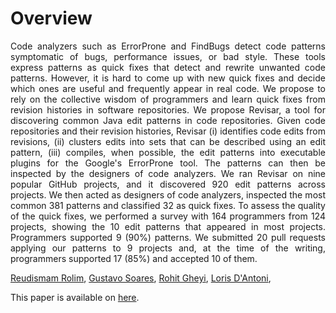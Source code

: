 # Overview #

<p style="text-align: justify;">
Code analyzers such as ErrorProne and FindBugs detect code patterns symptomatic of bugs, performance issues, or bad style. These tools express patterns as quick fixes that detect and rewrite unwanted code patterns. However, it is hard to come up with new quick fixes and decide which ones are useful and frequently appear in real code. We propose to rely on the collective wisdom of programmers and learn quick fixes from revision histories in software repositories. We propose Revisar, a tool for discovering common Java edit patterns in code repositories. Given code repositories and their revision histories, Revisar (i) identifies code edits from revisions, (ii) clusters edits into sets that can be described using an edit pattern, (iii) compiles, when possible, the edit patterns into executable plugins for the Google's ErrorProne tool. The patterns can then be inspected by the designers of code analyzers. We ran Revisar on nine popular GitHub projects, and it discovered 920 edit patterns across projects. We then acted as designers of code analyzers, inspected the most common 381 patterns and classified 32 as quick fixes. To assess the quality of the quick fixes, we performed a survey with 164 programmers from 124 projects, showing the 10 edit patterns that appeared in most projects. Programmers supported 9 (90%) patterns. We submitted 20 pull requests applying our patterns to 9 projects and, at the time of the writing, programmers supported 17 (85%) and accepted 10 of them.
</p>

[Reudismam Rolim](http://www.dsc.ufcg.edu.br/~spg/reudismam/), [Gustavo Soares](https://gustavoasoares.github.io/), [Rohit Gheyi](http://www.dsc.ufcg.edu.br/~rohit/), [Loris D'Antoni](http://pages.cs.wisc.edu/~loris/),

This paper is available on [here](https://arxiv.org/abs/1803.03806).
